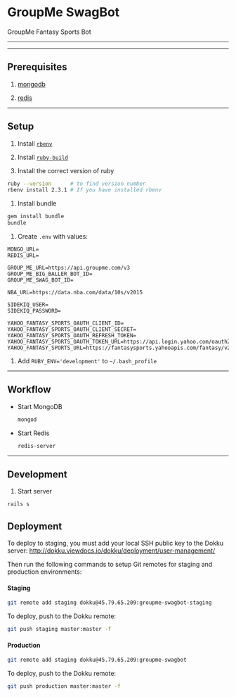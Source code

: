 # GroupMe SwagBot

GroupMe Fantasy Sports Bot

---

---

## Prerequisites

1. [mongodb](https://docs.mongodb.com/manual/installation/)

1. [redis](http://redis.io/topics/quickstart)

---

## Setup

1. Install [`rbenv`](https://github.com/sstephenson/rbenv#installation)

1. Install [`ruby-build`](https://github.com/sstephenson/ruby-build#installation)

1. Install the correct version of ruby

  ```sh
  ruby --version      # to find version number
  rbenv install 2.3.1 # If you have installed rbenv
  ```

1. Install bundle

  ```sh
  gem install bundle
  bundle
  ```

1. Create `.env` with values:

  ```
  MONGO_URL=
  REDIS_URL=

  GROUP_ME_URL=https://api.groupme.com/v3
  GROUP_ME_BIG_BALLER_BOT_ID=
  GROUP_ME_SWAG_BOT_ID=

  NBA_URL=https://data.nba.com/data/10s/v2015

  SIDEKIQ_USER=
  SIDEKIQ_PASSWORD=

  YAHOO_FANTASY_SPORTS_OAUTH_CLIENT_ID=
  YAHOO_FANTASY_SPORTS_OAUTH_CLIENT_SECRET=
  YAHOO_FANTASY_SPORTS_OAUTH_REFRESH_TOKEN=
  YAHOO_FANTASY_SPORTS_OAUTH_TOKEN_URL=https://api.login.yahoo.com/oauth2/get_token
  YAHOO_FANTASY_SPORTS_URL=https://fantasysports.yahooapis.com/fantasy/v2
  ```

1. Add `RUBY_ENV='development'` to `~/.bash_profile`

---

## Workflow

* Start MongoDB

  ```sh
  mongod
  ```

* Start Redis

  ```sh
  redis-server
  ```

---

## Development

1. Start server

  ```sh
  rails s
  ```

## Deployment

To deploy to staging, you must add your local SSH public key to the Dokku server:
http://dokku.viewdocs.io/dokku/deployment/user-management/

Then run the following commands to setup Git remotes for staging and production environments:

#### Staging

```sh
git remote add staging dokku@45.79.65.209:groupme-swagbot-staging
```

To deploy, push to the Dokku remote:

```sh
git push staging master:master -f
```

#### Production

```sh
git remote add staging dokku@45.79.65.209:groupme-swagbot
```

To deploy, push to the Dokku remote:

```sh
git push production master:master -f
```
